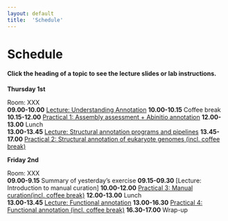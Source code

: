 ```yaml
---
layout: default
title:  'Schedule'
---
```


# Schedule

#### Click the heading of a topic to see the lecture slides or lab instructions.

**Thursday 1st** 

Room: XXX  
**09.00-10.00** [Lecture: Understanding Annotation](slides/Annotation_course_may2017.ppt) 
**10.00-10.15** Coffee break  
**10.15-12.00** [Practical 1: Assembly assessment + Abinitio annotation](practical_session/practical1) 
**12.00-13.00** Lunch  
**13.00-13.45**	[Lecture: Structural annotation programs and pipelines](slides/Structural_annotation.pptx)
**13.45-17.00** [Practical 2: Structural annotation of eukaryote genomes (incl. coffee break)](practical_session/ExerciseGeneBuilding)

**Friday 2nd**

Room: XXX  
**09.00-9.15** Summary of yesterday’s exercise 
**09.15-09.30**  [Lecture: Introduction to manual curation]
**10.00-12.00** [Practical 3: Manual curation(incl. coffee break)](practical_session/ExerciseManCuration)
**12.00-13.00** Lunch   
**13.00-13.45** [Lecture: Functional annotation](slides/FunctionalAnnot_LS_11_05_2017.pdf)
**13.00-16.30** [Practical 4: Functional annotation (incl. coffee break)](practical_session/ExerciseFuncAnnotInterp)
**16.30-17.00** Wrap-up   

<br/>
<br/>
